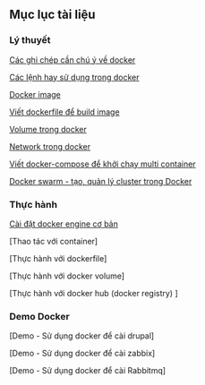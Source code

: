 ## Mục lục tài liệu

### Lý thuyết 

[Các ghi chép cần chú ý về docker](/docs/ghichep-docker.md)

[Các lệnh hay sử dụng trong docker](/docs/lenh-docker.md)

[Docker image](/docs/ghichep-docker-images.md)

[Viết dockerfile để build image](/docs/dockerfile.md)

[Volume trong docker](/docs/volume.md)

[Network trong docker](/docs/docker-network.md)

[Viết docker-compose để khởi chạy multi container](/docs/docker-compose.md)

[Docker swarm - tạo, quản lý cluster trong Docker](/docs/docker-swarm.md)

### Thực hành

[Cài đặt docker engine cơ bản](/docs/docker-thuchanh-caidat.md)

[Thao tác với container]

[Thực hành với dockerfile]

[Thực hành với docker volume]

[Thực hành với docker hub (docker registry) ]

### Demo Docker

[Demo - Sử dụng docker để cài drupal]

[Demo - Sử dụng docker để cài zabbix]

[Demo - Sử dụng docker để cài Rabbitmq]


